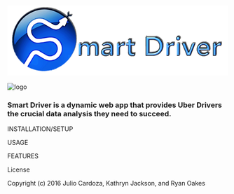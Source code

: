 ![logo](smart_driver/driver_app/static/driver_app/assets/img/Smart_Driver_logo.png)

![logo](https://img.shields.io/wercker/ci/wercker/docs.svg)

### **Smart Driver** is a dynamic web app that provides Uber Drivers the crucial data analysis they need to succeed.

INSTALLATION/SETUP

USAGE

FEATURES

License

Copyright (c) 2016 Julio Cardoza, Kathryn Jackson, and Ryan Oakes
